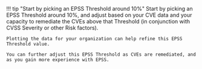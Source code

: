 !!! tip "Start by picking an EPSS Threshold around 10%"
    Start by picking an EPSS Threshold around 10%, and adjust based on your CVE data and your capacity to remediate the CVEs above that Threshold (in conjunction with CVSS Severity or other Risk factors).

    Plotting the data for your organization can help refine this EPSS Threshold value.
    
    You can further adjust this EPSS Threshold as CVEs are remediated, and as you gain more experience with EPSS.